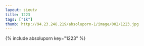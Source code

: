 ```yaml
--- 
layout: sieutv
title: 1223
tags: ["1k"]
thumb: http://94.23.248.219/absoluporn-1/image/002/1223.jpg
---
```

{% include absoluporn key="1223" %} 
